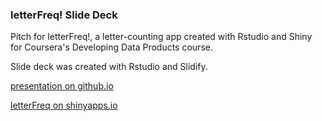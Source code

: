### letterFreq! Slide Deck

Pitch for letterFreq!, a letter-counting app created with Rstudio and Shiny for Coursera's Developing Data Products course.

Slide deck was created with Rstudio and Slidify.

[presentation on github.io](http://dbolotov.github.io/letterFreq_slide_deck/)

[letterFreq on shinyapps.io](http://dontpanic.shinyapps.io/letterFreq/)